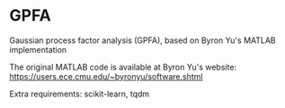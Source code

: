 # GPFA
Gaussian process factor analysis (GPFA), based on Byron Yu's MATLAB implementation

The original MATLAB code is available at Byron Yu's website:
https://users.ece.cmu.edu/~byronyu/software.shtml

Extra requirements: scikit-learn, tqdm